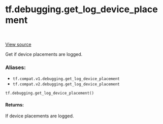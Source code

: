 <div itemscope itemtype="http://developers.google.com/ReferenceObject">
<meta itemprop="name" content="tf.debugging.get_log_device_placement" />
<meta itemprop="path" content="Stable" />
</div>

# tf.debugging.get_log_device_placement

<!-- Insert buttons -->

<table class="tfo-notebook-buttons tfo-api" align="left">
</table>

<a target="_blank" href="/code/stable/tensorflow/python/eager/context.py">View source</a>



<!-- Start diff -->
Get if device placements are logged.

### Aliases:

* `tf.compat.v1.debugging.get_log_device_placement`
* `tf.compat.v2.debugging.get_log_device_placement`


``` python
tf.debugging.get_log_device_placement()
```



<!-- Placeholder for "Used in" -->


#### Returns:

If device placements are logged.

